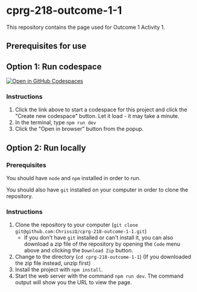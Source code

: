 # cprg-218-outcome-1-1

This repository contains the page used for Outcome 1 Activity 1.

## Prerequisites for use

## Option 1: Run codespace

[![Open in GitHub Codespaces](https://github.com/codespaces/badge.svg)](https://codespaces.new/ChrissiQ/cprg-218-outcome-1-1?quickstart=1)

### Instructions
1. Click the link above to start a codespace for this project and click the "Create new codespace" button.  Let it load - it may take a minute.
2. In the terminal, type `npm run dev`
3. Click the "Open in browser" button from the popup.

## Option 2: Run locally

### Prerequisites

You should have `node` and `npm` installed in order to run.

You should also have `git` installed on your computer in order to clone the repository.

### Instructions

1. Clone the repository to your computer (`git clone git@github.com:ChrissiQ/cprg-218-outcome-1-1.git`)
   * If you don't have `git` installed or can't install it, you can also download a zip file of the repository by opening the `Code` menu above and clicking the `Download Zip` button.
2. Change to the directory (`cd cprg-218-outcome-1-1`) (If you downloaded the zip file instead, unzip first)
3. Install the project with `npm install`.
3. Start the web server with the command `npm run dev`.  The command output will show you the URL to view the page.
